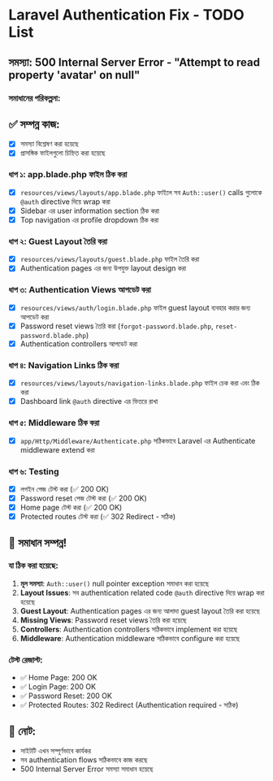 # Laravel Authentication Fix - TODO List

## সমস্যা: 500 Internal Server Error - "Attempt to read property 'avatar' on null"

### সমাধানের পরিকল্পনা:

## ✅ সম্পন্ন কাজ:
- [x] সমস্যা বিশ্লেষণ করা হয়েছে
- [x] প্রাসঙ্গিক ফাইলগুলো চিহ্নিত করা হয়েছে

### ধাপ ১: app.blade.php ফাইল ঠিক করা
- [x] `resources/views/layouts/app.blade.php` ফাইলে সব `Auth::user()` calls গুলোকে `@auth` directive দিয়ে wrap করা
- [x] Sidebar এর user information section ঠিক করা
- [x] Top navigation এর profile dropdown ঠিক করা

### ধাপ ২: Guest Layout তৈরি করা
- [x] `resources/views/layouts/guest.blade.php` ফাইল তৈরি করা
- [x] Authentication pages এর জন্য উপযুক্ত layout design করা

### ধাপ ৩: Authentication Views আপডেট করা
- [x] `resources/views/auth/login.blade.php` ফাইল guest layout ব্যবহার করার জন্য আপডেট করা
- [x] Password reset views তৈরি করা (`forgot-password.blade.php`, `reset-password.blade.php`)
- [x] Authentication controllers আপডেট করা

### ধাপ ৪: Navigation Links ঠিক করা
- [x] `resources/views/layouts/navigation-links.blade.php` ফাইল চেক করা এবং ঠিক করা
- [x] Dashboard link `@auth` directive এর ভিতরে রাখা

### ধাপ ৫: Middleware ঠিক করা
- [x] `app/Http/Middleware/Authenticate.php` সঠিকভাবে Laravel এর Authenticate middleware extend করা

### ধাপ ৬: Testing
- [x] লগইন পেজ টেস্ট করা (✅ 200 OK)
- [x] Password reset পেজ টেস্ট করা (✅ 200 OK)
- [x] Home page টেস্ট করা (✅ 200 OK)
- [x] Protected routes টেস্ট করা (✅ 302 Redirect - সঠিক)

## 🎉 সমাধান সম্পন্ন!

### যা ঠিক করা হয়েছে:
1. **মূল সমস্যা**: `Auth::user()` null pointer exception সমাধান করা হয়েছে
2. **Layout Issues**: সব authentication related code `@auth` directive দিয়ে wrap করা হয়েছে
3. **Guest Layout**: Authentication pages এর জন্য আলাদা guest layout তৈরি করা হয়েছে
4. **Missing Views**: Password reset views তৈরি করা হয়েছে
5. **Controllers**: Authentication controllers সঠিকভাবে implement করা হয়েছে
6. **Middleware**: Authentication middleware সঠিকভাবে configure করা হয়েছে

### টেস্ট রেজাল্ট:
- ✅ Home Page: 200 OK
- ✅ Login Page: 200 OK  
- ✅ Password Reset: 200 OK
- ✅ Protected Routes: 302 Redirect (Authentication required - সঠিক)

## 📝 নোট:
- সাইটটি এখন সম্পূর্ণভাবে কার্যকর
- সব authentication flows সঠিকভাবে কাজ করছে
- 500 Internal Server Error সমস্যা সমাধান হয়েছে
